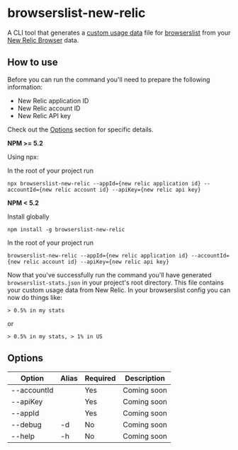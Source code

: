 # browserslist-new-relic

A CLI tool that generates a [custom usage data](https://github.com/browserslist/browserslist#custom-usage-data) file for
[browserslist](https://github.com/browserslist/browserslist) from your
[New Relic Browser](https://newrelic.com/products/browser-monitoring) data.

## How to use

Before you can run the command you'll need to prepare the following information:

- New Relic application ID
- New Relic account ID
- New Relic API key

Check out the [Options](#options) section for specific details.

__NPM >= 5.2__

Using npx:

In the root of your project run
```
npx browserslist-new-relic --appId={new relic application id} --accountId={new relic account id} --apiKey={new relic api key}
```

__NPM < 5.2__

Install globally
```
npm install -g browserslist-new-relic
```

In the root of your project run
```
browserslist-new-relic --appId={new relic application id} --accountId={new relic account id} --apiKey={new relic api key}
```

Now that you've successfully run the command you'll have generated `browserslist-stats.json` in your project's root
directory. This file contains your custom usage data from New Relic. In your browserslist config you can now do things like:
```
> 0.5% in my stats
```

or
```
> 0.5% in my stats, > 1% in US
```

## Options

| Option | Alias | Required | Description |
|---|---|---|---|
| --accountId | | Yes | Coming soon |
| --apiKey | | Yes | Coming soon |
| --appId | | Yes | Coming soon |
| --debug | -d | No | Coming soon |
| --help | -h | No | Coming soon |
